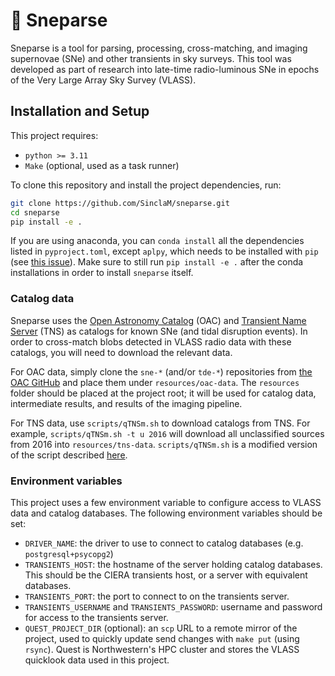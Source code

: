 # 🌌 Sneparse

Sneparse is a tool for parsing, processing, cross-matching, and imaging supernovae (SNe) and other transients
in sky surveys. This tool was developed as part of research into late-time radio-luminous SNe in epochs
of the Very Large Array Sky Survey (VLASS).

## Installation and Setup

This project requires:
* `python >= 3.11`
* `Make` (optional, used as a task runner)

To clone this repository and install the project dependencies, run:

```bash
git clone https://github.com/SinclaM/sneparse.git
cd sneparse
pip install -e .
```

If you are using anaconda, you can `conda install` all the dependencies listed in `pyproject.toml`, except
`aplpy`, which needs to be installed with `pip` (see [this issue](https://github.com/aplpy/aplpy/issues/423)).
Make sure to still run `pip install -e .` after the conda installations in order to install `sneparse` itself.

### Catalog data
Sneparse uses the [Open Astronomy Catalog](https://github.com/astrocatalogs) (OAC) and [Transient Name Server](https://www.wis-tns.org/)
(TNS) as catalogs for known SNe (and tidal disruption events). In order to cross-match blobs detected in VLASS radio
data with these catalogs, you will need to download the relevant data.

For OAC data, simply clone the `sne-*` (and/or `tde-*`) repositories from [the OAC GitHub](https://github.com/astrocatalogs) and
place them under `resources/oac-data`. The `resources` folder should be placed at the project root; it will be used
for catalog data, intermediate results, and results of the imaging pipeline.

For TNS data, use `scripts/qTNSm.sh` to download catalogs from TNS. For example, `scripts/qTNSm.sh -t u 2016`
will download all unclassified sources from 2016 into `resources/tns-data`. `scripts/qTNSm.sh` is a modified
version of the script described [here](https://www.wis-tns.org/astronotes/astronote/2021-4).

### Environment variables
This project uses a few environment variable to configure access to VLASS data and catalog databases. The
following environment variables should be set:
* `DRIVER_NAME`: the driver to use to connect to catalog databases (e.g. `postgresql+psycopg2`)
* `TRANSIENTS_HOST`: the hostname of the server holding catalog databases. This should be the CIERA
  transients host, or a server with equivalent databases.
* `TRANSIENTS_PORT`: the port to connect to on the transients server.
* `TRANSIENTS_USERNAME` and `TRANSIENTS_PASSWORD`: username and password for access to the transients server.
* `QUEST_PROJECT_DIR` (optional): an `scp` URL to a remote mirror of the project, used to quickly update
  send changes with `make put` (using `rsync`). Quest is Northwestern's HPC cluster and stores the VLASS
  quicklook data used in this project.


